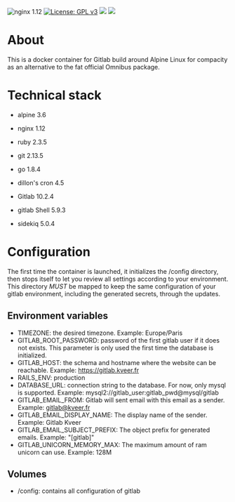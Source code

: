 ![nginx 1.12](https://img.shields.io/badge/nginx-1.12-brightgreen.svg) [![License: GPL v3](https://img.shields.io/github/license/LordVeovis/docker-gitlab.svg)](https://www.gnu.org/licenses/gpl-3.0) [![](https://img.shields.io/docker/pulls/veovis/gitlab.svg)](https://hub.docker.com/r/veovis/gitlab/ 'Docker Hub') [![](https://img.shields.io/docker/build/veovis/gitlab.svg)](https://hub.docker.com/r/veovis/gitlab/builds/ 'Docker Hub')

# About

This is a docker container for Gitlab build around Alpine Linux for compacity as an alternative to the fat official Omnibus package.

# Technical stack

* alpine 3.6
* nginx 1.12
* ruby 2.3.5
* git 2.13.5
* go 1.8.4
* dillon's cron 4.5

* Gitlab 10.2.4
* gitlab Shell 5.9.3
* sidekiq 5.0.4

# Configuration

The first time the container is launched, it initializes the /config directory, then stops itself to let you review all settings according to your environment. This directory *MUST* be mapped to keep the same configuration of your gitlab environment, including the generated secrets, through the updates.

## Environment variables

* TIMEZONE: the desired timezone. Example: Europe/Paris
* GITLAB_ROOT_PASSWORD: password of the first gitlab user if it does not exists. This parameter is only used the first time the database is initialized.
* GITLAB_HOST: the schema and hostname where the website can be reachable. Example: https://gitlab.kveer.fr
* RAILS_ENV: production
* DATABASE_URL: connection string to the database. For now, only mysql is supported. Example: mysql2://gitlab_user:gitlab_pwd@mysql/gitlab
* GITLAB_EMAIL_FROM: Gitlab will sent email with this email as a sender. Example: gitlab@kveer.fr
* GITLAB_EMAIL_DISPLAY_NAME: The display name of the sender. Example: Gitlab Kveer
* GITLAB_EMAIL_SUBJECT_PREFIX: The object prefix for generated emails. Example: "[gitlab]"
* GITLAB_UNICORN_MEMORY_MAX: The maximum amount of ram unicorn can use. Example: 128M

## Volumes

* /config: contains all configuration of gitlab


